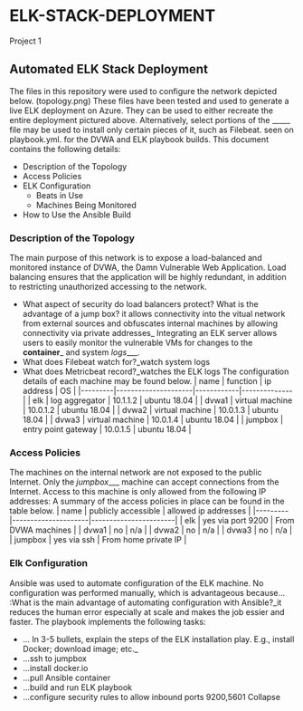 # ELK-STACK-DEPLOYMENT
Project 1
 ## Automated ELK Stack Deployment
The files in this repository were used to configure the network depicted below.
(topology.png)
These files have been tested and used to generate a live ELK deployment on Azure. They can be used to either recreate the entire deployment pictured above. Alternatively, select portions of the _____ file may be used to install only certain pieces of it, such as Filebeat.
  seen on playbook.yml. for the DVWA and ELK playbook builds. 
This document contains the following details:
- Description of the Topology
- Access Policies
- ELK Configuration
  - Beats in Use
  - Machines Being Monitored
- How to Use the Ansible Build
### Description of the Topology
The main purpose of this network is to expose a load-balanced and monitored instance of DVWA, the Damn Vulnerable Web Application.
Load balancing ensures that the application will be highly redundant, in addition to restricting  unauthorized accessing to the network.
- What aspect of security do load balancers protect? What is the advantage of a jump box? it allows connectivity into the vitual network from external sources and obfuscates internal machines by allowing connectivity via private addresses_
Integrating an ELK server allows users to easily monitor the vulnerable VMs for changes to the __container___ and system _logs____.
- What does Filebeat watch for?_watch system logs
- What does Metricbeat record?_watches the ELK logs
The configuration details of each machine may be found below.
| name    | function            | ip address | OS           |
|---------|---------------------|------------|--------------|
| elk     | log aggregator      | 10.1.1.2   | ubuntu 18.04 |
| dvwa1   | virtual machine     | 10.0.1.2   | ubuntu 18.04 |
| dvwa2   | virtual machine     | 10.0.1.3   | ubuntu 18.04 |
| dvwa3   | virtual machine     | 10.0.1.4   | ubuntu 18.04 |
| jumpbox | entry point gateway | 10.0.1.5   | ubuntu 18.04 |
### Access Policies
The machines on the internal network are not exposed to the public Internet. 
Only the _jumpbox____ machine can accept connections from the Internet. Access to this machine is only allowed from the following IP addresses:
A summary of the access policies in place can be found in the table below.
| name    | publicly accessible | allowed ip addresses  |
|---------|---------------------|-----------------------|
| elk     | yes via port 9200   | From DVWA machines    |
| dvwa1   | no                  | n/a                   |
| dvwa2   | no                  | n/a                   |
| dvwa3   | no                  | n/a                   |
| jumpbox | yes via ssh         | From home private IP  |
### Elk Configuration
Ansible was used to automate configuration of the ELK machine. No configuration was performed manually, which is advantageous because...
:What is the main advantage of automating configuration with Ansible?_it reduces the human error especially at scale and makes the job essier and faster. 
The playbook implements the following tasks:
- ... In 3-5 bullets, explain the steps of the ELK installation play. E.g., install Docker; download image; etc._
- ...ssh to jumpbox
- ...install docker.io
- ...pull Ansible container 
- ...build and run ELK playbook
- ...configure security rules to allow inbound ports 9200,5601
Collapse
